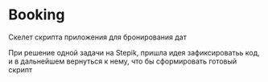 # Booking
Скелет скрипта приложения для бронирования дат

При решение одной задачи на Stepik, пришла идея зафиксироватьь код, и в дальнейшем вернуться к нему, что бы сформировать готовый скрипт
